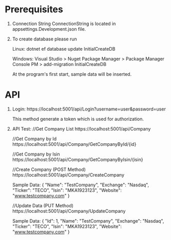 # Prerequisites

1) Connection String
    ConnectionString is located in appsettings.Development.json file.

2) To create database please run

    Linux:
     dotnet ef database update InitialCreateDB
  
    Windows:
     Visual Studio > Nuget Package Manager > Package Manager Console
     PM > add-migration InitialCreateDB
  
    At the program's first start, sample data will be inserted.
  
# API

1) Login:
      https://localhost:5001/api/Login?username=user&password=user
    
    This method generate a token which is used for authorization.
  
2) API Test:
      //Get Company List
      https://localhost:5001/api/Company
      
      //Get Company by Id
      https://localhost:5001/api/Company/GetCompanyById/{id}
  
     //Get Company by Isin
     https://localhost:5001/api/Company/GetCompanyByIsin/{isin}
     
     //Create Company (POST Method)
    https://localhost:5001/api/Company/CreateCompany
  
    Sample Data:
      {
      "Name": "TestCompany",
      "Exchange": "Nasdaq",
      "Ticker": "TECO",
      "Isin": "MKA1923123",
      "Website": "www.testcompany.com"
      }
      
      //Update Data (PUT Method)
      https://localhost:5001/api/Company/UpdateCompany
      
    Sample Data:
      {
      "Id": 1,
      "Name": "TestCompany",
      "Exchange": "Nasdaq",
      "Ticker": "TECO",
      "Isin": "MKA1923123",
      "Website": "www.testcompany.com"
      }

  
